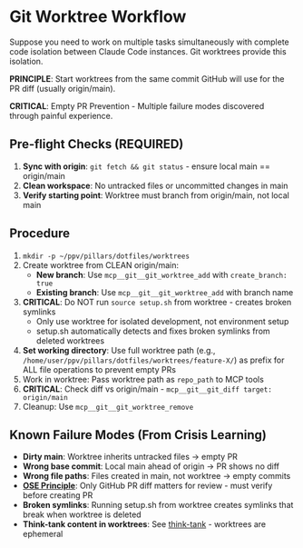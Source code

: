 # Git Worktree Workflow

Suppose you need to work on multiple tasks simultaneously with complete code isolation between Claude Code instances. Git worktrees provide this isolation.

**PRINCIPLE**: Start worktrees from the same commit GitHub will use for the PR diff (usually origin/main).

**CRITICAL**: Empty PR Prevention - Multiple failure modes discovered through painful experience.

## Pre-flight Checks (REQUIRED)
1. **Sync with origin**: `git fetch && git status` - ensure local main == origin/main
2. **Clean workspace**: No untracked files or uncommitted changes in main
3. **Verify starting point**: Worktree must branch from origin/main, not local main

## Procedure
1. `mkdir -p ~/ppv/pillars/dotfiles/worktrees`
2. Create worktree from CLEAN origin/main:
   - **New branch**: Use `mcp__git__git_worktree_add` with `create_branch: true`
   - **Existing branch**: Use `mcp__git__git_worktree_add` with branch name
3. **CRITICAL**: Do NOT run `source setup.sh` from worktree - creates broken symlinks
   - Only use worktree for isolated development, not environment setup
   - setup.sh automatically detects and fixes broken symlinks from deleted worktrees
4. **Set working directory**: Use full worktree path (e.g., `/home/user/ppv/pillars/dotfiles/worktrees/feature-X/`) as prefix for ALL file operations to prevent empty PRs
5. Work in worktree: Pass worktree path as `repo_path` to MCP tools
6. **CRITICAL**: Check diff vs origin/main - `mcp__git__git_diff target: origin/main`
7. Cleanup: Use `mcp__git__git_worktree_remove`

## Known Failure Modes (From Crisis Learning)
- **Dirty main**: Worktree inherits untracked files → empty PR
- **Wrong base commit**: Local main ahead of origin → PR shows no diff
- **Wrong file paths**: Files created in main, not worktree → empty commits
- **[OSE Principle](../principles/ose.md)**: Only GitHub PR diff matters for review - must verify before creating PR
- **Broken symlinks**: Running setup.sh from worktree creates symlinks that break when worktree is deleted
- **Think-tank content in worktrees**: See [think-tank](../procedures/think-tank.md) - worktrees are ephemeral
